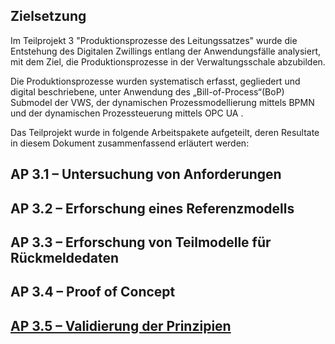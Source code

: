 
## Zielsetzung
Im Teilprojekt 3 "Produktionsprozesse des Leitungssatzes" wurde die Entstehung des Digitalen Zwillings entlang der Anwendungsfälle analysiert, mit dem Ziel, die Produktionsprozesse in der Verwaltungsschale abzubilden.

Die Produktionsprozesse wurden systematisch erfasst, gegliedert und digital beschriebene, unter Anwendung des „Bill-of-Process“(BoP) Submodel der VWS, der dynamischen Prozessmodellierung mittels BPMN und der dynamischen Prozessteuerung mittels OPC UA . 

Das Teilprojekt wurde in folgende Arbeitspakete aufgeteilt, deren Resultate in diesem Dokument zusammenfassend erläutert werden:

## AP 3.1 – Untersuchung von Anforderungen

## AP 3.2 – Erforschung eines Referenzmodells

## AP 3.3 – Erforschung von Teilmodelle für Rückmeldedaten

## AP 3.4 – Proof of Concept

## [AP 3.5 – Validierung der Prinzipien](AP3.5/README.md)
